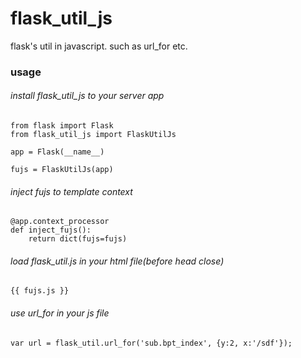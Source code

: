 flask_util_js
=============

flask's util in javascript. such as url_for etc.

### usage

###### install flask_util_js to your server app

    from flask import Flask
    from flask_util_js import FlaskUtilJs

    app = Flask(__name__)

    fujs = FlaskUtilJs(app)

###### inject fujs to template context

    @app.context_processor
    def inject_fujs():
        return dict(fujs=fujs)

###### load flask_util.js in your html file(before head close)

    {{ fujs.js }}

###### use url_for in your js file

    var url = flask_util.url_for('sub.bpt_index', {y:2, x:'/sdf'});
